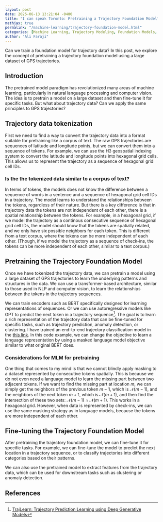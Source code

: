 ```yaml
---
layout: post
date: 2025-06-13 13:21:04 -0400
title: "I can speak Toronto: Pretraining a Trajectory Foundation Model"
mathjax: true
permalink: "/machine-learning/trajectory-foundation-model.html"
categories: [Machine Learning, Trajectory Modeling, Foundation Models, Pretraining]
author: "Ali Faraji"
---
```


Can we train a foundation model for trajectory data? In this post, we explore the concept of pretraining a trajectory foundation model using a large dataset of GPS trajectories.

## Introduction

The pretrained model paradigm has revolutionized many areas of machine learning, particularly in natural language processing and computer vision. The idea is to pretrain a model on a large dataset and then fine-tune it for specific tasks. But what about trajectory data? Can we apply the same principles to GPS trajectories?

## Trajectory data tokenization

First we need to find a way to convert the trajectory data into a format suitable for pretraining like a corpus of text. The raw GPS trajectories are sequences of latitude and longitude points, but we can convert them into a sequence of tokens. For example, we can use the H3 geospatial indexing system to convert the latitude and longitude points into hexagonal grid cells. This allows us to represent the trajectory as a sequence of hexagonal grid cell IDs.

### Is the the tokenized data similar to a corpus of text?

In terms of tokens, the models does not know the difference between a sequence of words in a sentence and a sequence of hexagonal grid cell IDs in a trajectory. The model learns to understand the relationships between the tokens, regardless of their nature. But there is a key difference is that in trajectory data the tokens are not independent of each other, there is a spatial relationship between the tokens. For example, in a hexagonal grid, if we model the trajectory as a continous consecutive sequence of hexagonal grid cell IDs, the model should know that the tokens are spatially related, and we only have six possible neighbors for each token. This is different from a text corpus, where the tokens can be more independent of each other. (Though, if we model the trajectory as a sequence of check-ins, the tokens can be more independent of each other, similar to a text corpus.)

## Pretraining the Trajectory Foundation Model

Once we have tokenized the trajectory data, we can pretrain a model using a large dataset of GPS trajectories to learn the underlying patterns and structures in the data. We can use a transformer-based architecture, similar to those used in NLP and computer vision, to learn the relationships between the tokens in the trajectory sequences.

We can train encoders such as BERT specifically designed for learning representations of sequences. Or we can use autoregressive models like GPT to predict the next token in a trajectory sequence[^trajLearn]. The goal is to learn a rich representation of the trajectory data that can be fine-tuned for specific tasks, such as trajectory prediction, anomaly detection, or clustering. I have trained an end-to-end trajectory classification model in the [this link](https://github.com/alifa98/ModernBERT-Trajectory-Classification). In this code example, we can change the objective to learn a language representation by using a masked language model objective similar to what original BERT does.

### Considerations for MLM for pretraining

One thing that comes to my mind is that we cannot blindly apply masking to a dataset represented by consecutive tokens spatially. This is because we do not even need a language model to learn the missing part between two adjacent tokens. If we want to find the missing part at location $m$, we can simply get the neighbors of the previous token $m-1$, which is $\mathcal{N}(m-1)$, and the neighbors of the next token $m+1$, which is $\mathcal{N}(m+1)$, and then find the intersection of these two sets: $\mathcal{N}(m-1) \cap \mathcal{N}(m+1)$. This works in a hexagonal grid. However, when data is represented by check-ins, we can use the same masking strategy as in language models, because the tokens are more independent of each other.

## Fine-tuning the Trajectory Foundation Model

After pretraining the trajectory foundation model, we can fine-tune it for specific tasks. For example, we can fine-tune the model to predict the next location in a trajectory sequence, or to classify trajectories into different categories based on their patterns.

We can also use the pretrained model to extract features from the trajectory data, which can be used for downstream tasks such as clustering or anomaly detection.


## References

[^trajLearn]: [TrajLearn: Trajectory Prediction Learning using Deep Generative Models](https://dl.acm.org/doi/10.1145/3729226)
